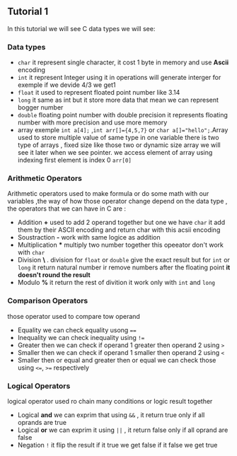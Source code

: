 
## Tutorial 1

In this tutorial we will see C data types we will see:
### Data types 
* ``char`` it represent single character, it cost 1 byte in memory and use **Ascii** encoding 
* ``int`` it represent Integer using it in operations will generate interger
  for exemple if we devide 4/3 we get1
* ``float`` it used to represent floated point number like 3.14 
* ``long`` it same as int but it store more data that mean we can represent bogger number
* ``double`` floating point number with double precision it represents floating number with more precision and use more memory 
* array exemple ``int a[4];`` ,``int arr[]={4,5,7}`` or ``char a[]="hello";``.Array used to store multiple value of same type in one variable there is two type of arrays , fixed size like those two or dynamic size array we will see it later when we see pointer. we access element of array using indexing first element is index 0 ``arr[0]``
### Arithmetic Operators

Arithmetic operators used to make formula or do some math with our variables ,the way of how those operator change depend on the data type , the operators that we can have in C are :
* Addition **+** used to add 2 operand together but one we have ``char`` it add them by their ASCII encoding and return char with this acsii encoding
* Soustraction **-** work with same logice as addition
* Multiplication **\*** multiply two number together this opeeator don't work with ``char``
* Division **\\** . division for ``float`` or ``double`` give the exact result but for ``int`` or ``long`` it return natural number ir remove numbers after the floating point **it doesn't round the result**
* Modulo **%** it return the rest of divition it work only with ``int`` and ``long``
### Comparison Operators
those operator used to compare tow operand
* Equality we can check equality usong ``==``
* Inequality we can check inequality using ``!=``
* Greater then we can check if operand 1 greater then operand 2 using ``>``
* Smaller then we can check if operand 1 smaller then operand 2 using ``<``
* Smaller then or equal and greater then or equal we can check those using ``<=``, ``>=`` respectively 

### Logical Operators
logical operator used ro chain many conditions or logic result together 
* Logical **and** we can exprim that using ``&&`` , it return true only if all oprands are true 
* Logical **or** we can exprim it using ``||`` , it return false only if all oprand are false 
* Negation ``!``  it flip the result if it true we get false if it false we get true 
